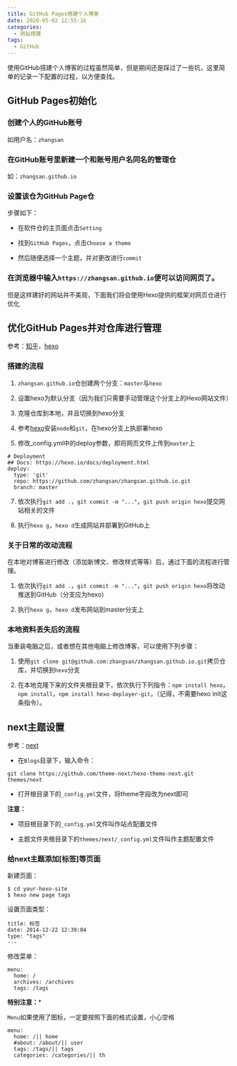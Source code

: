 ```yaml
---
title: GitHub Pages搭建个人博客
date: 2020-05-02 12:55:16
categories:
  - 网站搭建
tags: 
  - GitHub
---
```

使用GitHub搭建个人博客的过程虽然简单，但是期间还是踩过了一些坑，这里简单的记录一下配置的过程，以方便查找。

<!-- more -->

## GitHub Pages初始化

### 创建个人的GitHub账号

如用户名：`zhangsan`

### 在GitHub账号里新建一个和账号用户名同名的管理仓

如：`zhangsan.github.io`

### 设置该仓为GitHub Page仓

步骤如下：

- 在软件仓的主页面点击`Setting`

- 找到`GitHub Pages`，点击`Choose a theme`

- 然后随便选择一个主题，并对更改进行`commit`

### 在浏览器中输入`https://zhangsan.github.io`便可以访问网页了。

但是这样建好的网站并不美观，下面我们将会使用Hexo提供的框架对网页仓进行优化

## 优化GitHub Pages并对仓库进行管理

参考：[知乎](https://www.zhihu.com/question/21193762/answer/79109280)，[hexo](https://hexo.io/zh-cn/docs/themes.html)

### 搭建的流程

1. `zhangsan.github.io`仓创建两个分支：`master`与`hexo`

2. 设置hexo为默认分支（因为我们只需要手动管理这个分支上的Hexo网站文件）

3. 克隆仓库到本地，并且切换到hexo分支

4. 参考[hexo](https://hexo.io/zh-cn/docs/)安装`node`和`git`，在hexo分支上执部署hexo

5. 修改_config.yml中的deploy参数，即将网页文件上传到`master`上

```
# Deployment
## Docs: https://hexo.io/docs/deployment.html
deploy:
  type: 'git'
  repo: https://github.com/zhangsan/zhangsan.github.io.git
  branch: master
```

7. 依次执行`git add .`，`git commit -m "..."`，`git push origin hexo`提交网站相关的文件

8. 执行`hexo g`，`hexo d`生成网站并部署到GitHub上

### 关于日常的改动流程

在本地对博客进行修改（添加新博文、修改样式等等）后，通过下面的流程进行管理。

1. 依次执行`git add .`，`git commit -m "..."`，`git push origin hexo`将改动推送到GitHub（分支应为hexo）

2. 执行`hexo g`，`hexo d`发布网站到master分支上

### 本地资料丢失后的流程

当重装电脑之后，或者想在其他电脑上修改博客，可以使用下列步骤：

1. 使用`git clone git@github.com:zhangsan/zhangsan.github.io.git`拷贝仓库，并切换到`hexo`分支

2. 在本地克隆下来的文件夹根目录下，依次执行下列指令：`npm install hexo`，`npm install`，`npm install hexo-deployer-git`，（记得，不需要hexo init这条指令）。

## next主题设置

参考：[next](https://theme-next.iissnan.com/getting-started.html)

- 在`Blogs`目录下，输入命令：

```
git clone https://github.com/theme-next/hexo-theme-next.git themes/next
```

- 打开根目录下的`_config.yml`文件，将theme字段改为next即可

**注意：**

- 项目根目录下的`_config.yml`文件叫作站点配置文件

- 主题文件夹根目录下的`themes/next/_config.yml`文件叫作主题配置文件


### 给next主题添加[标签]等页面

新建页面：

```
$ cd your-hexo-site
$ hexo new page tags

```

设置页面类型：

```
title: 标签
date: 2014-12-22 12:39:04
type: "tags"
---
```

修改菜单：

```
menu:
  home: /
  archives: /archives
  tags: /tags
```

**特别注意：***

`Menu`如果使用了图标，一定要按照下面的格式设置，小心空格

```
menu:
  home: /|| home
  #about: /about/|| user
  tags: /tags/|| tags
  categories: /categories/|| th
```